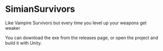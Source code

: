 # SimianSurvivors
 Like Vampire Survivors but every time you level up your weapons get weaker

You can download the exe from the releases page, or open the project and build it with Unity.
